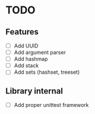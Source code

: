 # TODO

## Features

* [ ] Add UUID
* [ ] Add argument parser
* [ ] Add hashmap
* [ ] Add stack
* [ ] Add sets (hashset, treeset)

## Library internal

* [ ] Add proper unittest framework

